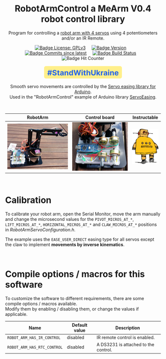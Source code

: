 <div align = center>

# RobotArmControl a MeArm V0.4 robot control library
Program for controlling a [robot arm with 4 servos](https://www.instructables.com/id/4-DOF-Mechanical-Arm-Robot-Controlled-by-Arduino) using 4 potentiometers and/or an IR Remote.

[![Badge License: GPLv3](https://img.shields.io/badge/License-GPLv3-brightgreen.svg)](https://www.gnu.org/licenses/gpl-3.0)
 &nbsp; &nbsp; 
[![Badge Version](https://img.shields.io/github/v/release/ArminJo/RobotArmControl?include_prereleases&color=yellow&logo=DocuSign&logoColor=white)](https://github.com/ServoEasing/RobotArmControl/releases/latest)
 &nbsp; &nbsp; 
[![Badge Commits since latest](https://img.shields.io/github/commits-since/ArminJo/RobotArmControl/latest?color=yellow)](https://github.com/ArminJo/RobotArmControl/commits/master)
 &nbsp; &nbsp; 
[![Badge Build Status](https://github.com/ArminJo/RobotArmControl/workflows/TestCompile/badge.svg)](https://github.com/ArminJo/RobotArmControl/actions)
 &nbsp; &nbsp; 
![Badge Hit Counter](https://visitor-badge.laobi.icu/badge?page_id=ArminJo_RobotArmControl)
<br/>
<br/>
[![Stand With Ukraine](https://raw.githubusercontent.com/vshymanskyy/StandWithUkraine/main/badges/StandWithUkraine.svg)](https://stand-with-ukraine.pp.ua)

Smooth servo movements are controlled by the [Servo easing library for Arduino](https://github.com/ArminJo/ServoEasing).<br/>
Used in the "RobotArmControl" example of Arduino library [ServoEasing](https://github.com/ArminJo/ServoEasing/tree/master/examples/RobotArmControl).

</div>

<br/>

| RobotArm | Control board | Instructable |
|-|-|-|
| ![RobotArm](pictures/RobotArmBlack.jpg) | ![Control board](pictures/RobotArmControlBoard.jpg) | [![Instructable](https://github.com/ArminJo/Arduino-OpenWindowAlarm/blob/master/pictures/instructables-logo-v2.png)](https://www.instructables.com/id/4-DOF-Mechanical-Arm-Robot-Controlled-by-Arduino) |

<br/>

# Calibration
To calibrate your robot arm, open the Serial Monitor, move the arm manually and change the microsecond values for the `PIVOT_MICROS_AT_*`, `LIFT_MICROS_AT_*`, `HORIZONTAL_MICROS_AT_*` and `CLAW_MICROS_AT_*` positions in *RobotArmServoConfiguration.h*.

The example uses the `EASE_USER_DIRECT` easing type for all servos except the claw to implement **movements by inverse kinematics**.

<br/>

# Compile options / macros for this software
To customize the software to different requirements, there are some compile options / macros available.<br/>
Modify them by enabling / disabling them, or change the values if applicable.

| Name | Default value |Description |
|-|-|-|
| `ROBOT_ARM_HAS_IR_CONTROL` | disabled | IR remote control is enabled. |
| `ROBOT_ARM_HAS_RTC_CONTROL` | disabled | A DS3231 is attached to the control. |

